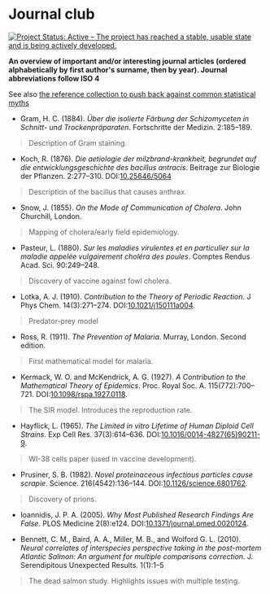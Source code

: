 Journal club
===================================================

[![Project Status: Active – The project has reached a stable, usable state and is being actively developed.](https://www.repostatus.org/badges/latest/active.svg)](https://www.repostatus.org/#active)

**An overview of important and/or interesting journal articles (ordered alphabetically by first author's surname, then by year). Journal abbreviations follow ISO 4**

See also [the reference collection to push back against common statistical myths](https://discourse.datamethods.org/t/reference-collection-to-push-back-against-common-statistical-myths/1787)

* Gram, H. C. (1884). _Über die isolierte Färbung der Schizomyceten in Schnitt- und Trockenpräparaten_. Fortschritte der Medizin. 2:185–189.
> Description of Gram staining.

* Koch, R. (1876). _Die aetiologie der milzbrand-krankheit, begrundet auf die entwicklungsgeschichte des bacillus antracis_. Beitrage zur Biologie der Pflanzen. 2:277–310. DOI:[10.25646/5064](https://doi.org/10.25646/5064)
> Description of the bacillus that causes anthrax.

* Snow, J. (1855). _On the Mode of Communication of Cholera_. John Churchill, London.
> Mapping of cholera/early field epidemiology.

* Pasteur, L. (1880). _Sur les maladies virulentes et en particulier sur la maladie appelée vulgairement choléra des poules_. Comptes Rendus Acad. Sci. 90:249–248.
> Discovery of vaccine against fowl cholera.

* Lotka, A. J. (1910). _Contribution to the Theory of Periodic Reaction_. J Phys Chem. 14(3):271–274. DOI:[10.1021/j150111a004](https://doi.org/10.1021/j150111a004). 
> Predator-prey model

* Ross, R. (1911). _The Prevention of Malaria_. Murray, London. Second edition.
> First mathematical model for malaria.

* Kermack, W. O. and McKendrick, A. G. (1927). _A Contribution to the Mathematical Theory of Epidemics_. Proc. Royal Soc. A. 115(772):700–721. DOI:[10.1098/rspa.1927.0118](https://doi.org/10.1098/rspa.1927.0118). 
> The SIR model. Introduces the reproduction rate.

* Hayflick, L. (1965). _The Limited in vitro Lifetime of Human Diploid Cell Strains_. Exp Cell Res. 37(3):614–636. DOI:[10.1016/0014-4827(65)90211-9](https://doi.org/10.1016/0014-4827(65)90211-9).
> WI-38 cells paper (used in vaccine development).

* Prusiner, S. B. (1982). _Novel proteinaceous infectious particles cause scrapie_. Science. 216(4542):136–144. DOI:[10.1126/science.6801762](https://doi/org/10.1126/science.6801762).
> Discovery of prions.

* Ioannidis, J. P. A. (2005). _Why Most Published Research Findings Are False_. PLOS Medicine 2(8):e124. DOI:[10.1371/journal.pmed.0020124](https://doi.org/10.1371/journal.pmed.0020124).

* Bennett, C. M., Baird, A. A., Miller, M. B., and Wolford G. L. (2010). _Neural correlates of interspecies perspective taking in the post-mortem Atlantic Salmon: An argument for multiple comparisons correction_. J. Serendipitous Unexpected Results. 1(1):1–5
> The dead salmon study. Highlights issues with multiple testing.
